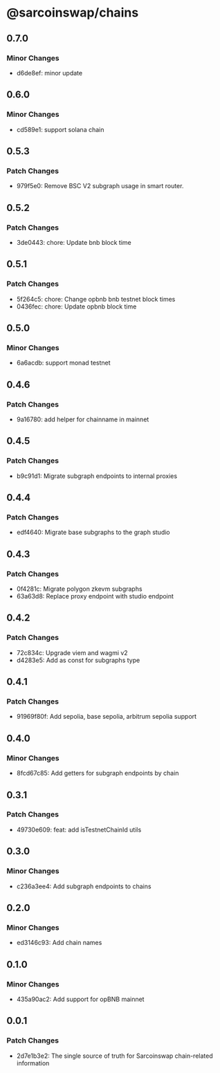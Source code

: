 # @sarcoinswap/chains

## 0.7.0

### Minor Changes

- d6de8ef: minor update

## 0.6.0

### Minor Changes

- cd589e1: support solana chain

## 0.5.3

### Patch Changes

- 979f5e0: Remove BSC V2 subgraph usage in smart router.

## 0.5.2

### Patch Changes

- 3de0443: chore: Update bnb block time

## 0.5.1

### Patch Changes

- 5f264c5: chore: Change opbnb bnb testnet block times
- 0436fec: chore: Update opbnb block time

## 0.5.0

### Minor Changes

- 6a6acdb: support monad testnet

## 0.4.6

### Patch Changes

- 9a16780: add helper for chainname in mainnet

## 0.4.5

### Patch Changes

- b9c91d1: Migrate subgraph endpoints to internal proxies

## 0.4.4

### Patch Changes

- edf4640: Migrate base subgraphs to the graph studio

## 0.4.3

### Patch Changes

- 0f4281c: Migrate polygon zkevm subgraphs
- 63a63d8: Replace proxy endpoint with studio endpoint

## 0.4.2

### Patch Changes

- 72c834c: Upgrade viem and wagmi v2
- d4283e5: Add as const for subgraphs type

## 0.4.1

### Patch Changes

- 91969f80f: Add sepolia, base sepolia, arbitrum sepolia support

## 0.4.0

### Minor Changes

- 8fcd67c85: Add getters for subgraph endpoints by chain

## 0.3.1

### Patch Changes

- 49730e609: feat: add isTestnetChainId utils

## 0.3.0

### Minor Changes

- c236a3ee4: Add subgraph endpoints to chains

## 0.2.0

### Minor Changes

- ed3146c93: Add chain names

## 0.1.0

### Minor Changes

- 435a90ac2: Add support for opBNB mainnet

## 0.0.1

### Patch Changes

- 2d7e1b3e2: The single source of truth for Sarcoinswap chain-related information

